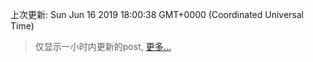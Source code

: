 
  
 上次更新: Sun Jun 16 2019 18:00:38 GMT+0000 (Coordinated Universal Time) 

 > 仅显示一小时内更新的post, [更多...](screenshots/)
  